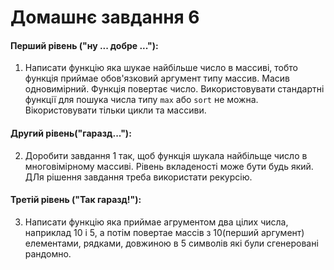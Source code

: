 # Домашнє завдання 6

#### Перший рівень ("ну ... добре ..."):
1. Написати функцію яка шукае найбільше число в массиві, тобто функція приймае обов'язковий аргумент типу массив. Масив одновимірний. Функція повертає число. Використовувати стандартні функції для пошука числа типу ```max``` або ```sort``` не можна. Вікористовувати тільки цикли та массиви.

#### Другий рівень("гаразд..."):
2. Доробити завдання 1 так, щоб функція шукала найбільще число в многовімірному массиві. Рівень вкладеності може бути будь який. ДЛя рішення завдання треба використати рекурсію. 

#### Третій рівень ("Так гаразд!"):
3. Написати функцію яка приймае агрументом два цілих числа, наприклад 10 і 5, а потім повертае массів з 10(перший аргумент) елементами, рядками, довжиною в 5 символів які були сгенеровані рандомно.  
